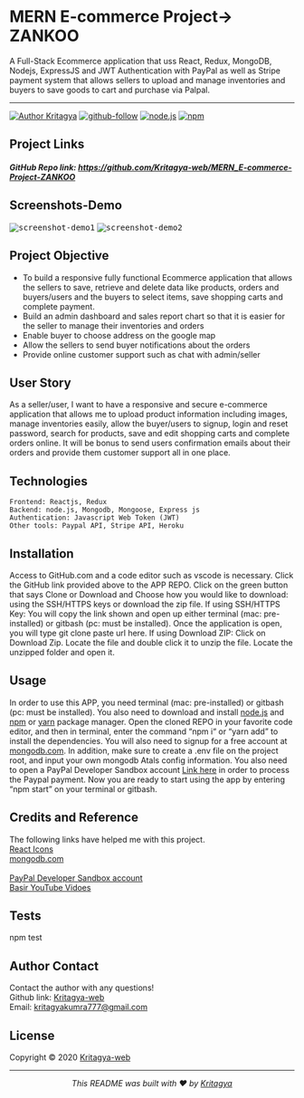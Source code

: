 # MERN E-commerce Project-> ZANKOO

A Full-Stack Ecommerce application that uss React, Redux, MongoDB, Nodejs, ExpressJS and JWT Authentication with PayPal as well as Stripe payment system that allows sellers to upload and manage inventories and buyers to save goods to cart and purchase via Palpal.

<hr>

[![Author Kritagya](https://img.shields.io/badge/Author-Kritagya-%3C%3E)](https://www.linkedin.com/in/kritagya-kumra-bba9b41b6/)
[![github-follow](https://img.shields.io/github/followers/Kritagya-web?label=Follow&logoColor=purple&style=social)](https://github.com/Kritagya-web)
[![node.js](https://img.shields.io/node/v/c?color=pink)](https://nodejs.org/en/)
[![npm](https://img.shields.io/npm/v/npm?color=blue&logo=npm)](https://www.npmjs.com/package/inquirer)

## Project Links

##### GitHub Repo link: https://github.com/Kritagya-web/MERN_E-commerce-Project-ZANKOO

## Screenshots-Demo

<kbd>![screenshot-demo1](./client/public/demos/demo-1.gif)</kbd>
<kbd>![screenshot-demo2](./client/public/demos/demo-2.gif)</kbd>

## Project Objective

- To build a responsive fully functional Ecommerce application that allows the sellers to save, retrieve and delete data like products, orders and buyers/users and the buyers to select items, save shopping carts and complete payment.
- Build an admin dashboard and sales report chart so that it is easier for the seller to manage their inventories and orders
- Enable buyer to choose address on the google map
- Allow the sellers to send buyer notifications about the orders
- Provide online customer support such as chat with admin/seller

## User Story

As a seller/user, I want to have a responsive and secure e-commerce application that allows me to upload product information including images, manage inventories easily, allow the buyer/users to signup, login and reset password, search for products, save and edit shopping carts and complete orders online. It will be bonus to send users confirmation emails about their orders and provide them customer support all in one place.

## Technologies

```
Frontend: Reactjs, Redux
Backend: node.js, Mongodb, Mongoose, Express js
Authentication: Javascript Web Token (JWT)
Other tools: Paypal API, Stripe API, Heroku

```

## Installation

Access to GitHub.com and a code editor such as vscode is necessary. Click the GitHub link provided above to the APP REPO. Click on the green button that says Clone or Download and Choose how you would like to download: using the SSH/HTTPS keys or download the zip file. If using SSH/HTTPS Key: You will copy the link shown and open up either terminal (mac: pre-installed) or gitbash (pc: must be installed). Once the application is open, you will type git clone paste url here. If using Download ZIP: Click on Download Zip. Locate the file and double click it to unzip the file. Locate the unzipped folder and open it.

## Usage

In order to use this APP, you need terminal (mac: pre-installed) or gitbash (pc: must be installed). You also need to download and install [node.js](https://nodejs.org/en/) and [npm](www.npmjs.com) or [yarn](https://yarnpkg.com/) package manager. Open the cloned REPO in your favorite code editor, and then in terminal, enter the command “npm i“ or “yarn add” to install the dependencies. You will also need to signup for a free account at [mongodb.com](https://www.mongodb.com/). In addition, make sure to create a .env file on the project root, and input your own mongodb Atals config information. You also need to open a PayPal Developer Sandbox account [Link here](https://developer.paypal.com/developer/accounts/) in order to process the Paypal payment. Now you are ready to start using the app by entering “npm start” on your terminal or gitbash.

## Credits and Reference

The following links have helped me with this project. <br> [React Icons](https://react-icons.github.io/react-icons/) <br> [mongodb.com](https://www.mongodb.com/)<br> <br> [PayPal Developer Sandbox account](https://developer.paypal.com/developer/accounts/) <br> [Basir YouTube Vidoes](https://www.youtube.com/watch?v=TRCDsB9i3bI)

## Tests

npm test

## Author Contact

Contact the author with any questions!<br>
Github link: [Kritagya-web](https://github.com/Kritagya-web)<br>
Email: kritagyakumra777@gmail.com

## License

Copyright © 2020 [Kritagya-web](https://github.com/Kritagya-web)

  <hr>
  <p align='center'><i>
  This README was built with ❤️ by <a href="https://github.com/Kritagya-web"> Kritagya</a>
</i></p>
